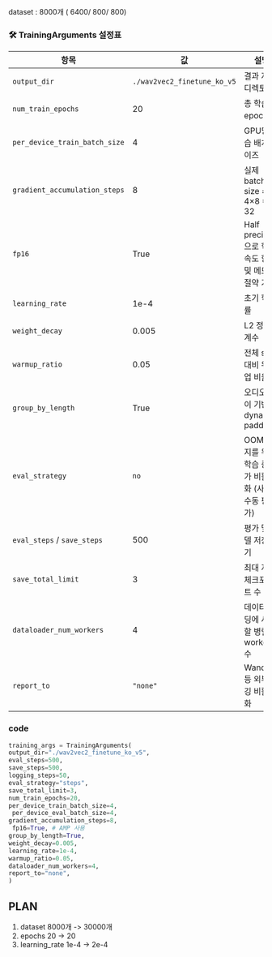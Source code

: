 dataset : 8000개 ( 6400/ 800/ 800)

### 🛠️ TrainingArguments 설정표

| 항목                          | 값                          | 설명                                                   |
| ----------------------------- | --------------------------- | ------------------------------------------------------ |
| `output_dir`                  | `./wav2vec2_finetune_ko_v5` | 결과 저장 디렉토리                                     |
| `num_train_epochs`            | 20                          | 총 학습 epoch 수                                       |
| `per_device_train_batch_size` | 4                           | GPU당 학습 배치 사이즈                                 |
| `gradient_accumulation_steps` | 8                           | 실제 batch size = 4×8 = 32                             |
| `fp16`                        | True                        | Half precision으로 학습 속도 향상 및 메모리 절약 가능  |
| `learning_rate`               | 1e-4                        | 초기 학습률                                            |
| `weight_decay`                | 0.005                       | L2 정규화 계수                                         |
| `warmup_ratio`                | 0.05                        | 전체 step 대비 워밍업 비율                             |
| `group_by_length`             | True                        | 오디오 길이 기반 dynamic padding                       |
| `eval_strategy`               | `no`                        | OOM 방지를 위해 학습 중 평가 비활성화 (사후 수동 평가) |
| `eval_steps` / `save_steps`   | 500                         | 평가 및 모델 저장 주기                                 |
| `save_total_limit`            | 3                           | 최대 저장 체크포인트 수 제한                           |
| `dataloader_num_workers`      | 4                           | 데이터 로딩에 사용할 병렬 worker 수                    |
| `report_to`                   | `"none"`                    | WandB 등 외부 로깅 비활성화                            |

### code

```python
training_args = TrainingArguments(
output_dir="./wav2vec2_finetune_ko_v5",
eval_steps=500,
save_steps=500,
logging_steps=50,
eval_strategy="steps",
save_total_limit=3,
num_train_epochs=20,
per_device_train_batch_size=4,
 per_device_eval_batch_size=4,
gradient_accumulation_steps=8,
 fp16=True, # AMP 사용
group_by_length=True,
weight_decay=0.005,
learning_rate=1e-4,
warmup_ratio=0.05,
dataloader_num_workers=4,
report_to="none",
)
```

## PLAN

1. dataset 8000개 -> 30000개
2. epochs 20 -> 20
3. learning_rate 1e-4 -> 2e-4
